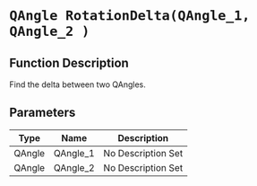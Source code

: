 # `QAngle RotationDelta(QAngle_1, QAngle_2 )`
## Function Description
Find the delta between two QAngles.
## Parameters
Type|Name|Description
--|--|--
QAngle|QAngle_1|No Description Set
QAngle|QAngle_2|No Description Set

